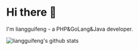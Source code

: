 # Hi there 👋

I'm liangguifeng - a PHP&GoLang&Java developer.

![liangguifeng's github stats](https://github-readme-stats.vercel.app/api?username=liangguifeng&count_private=true&show_icons=true)
